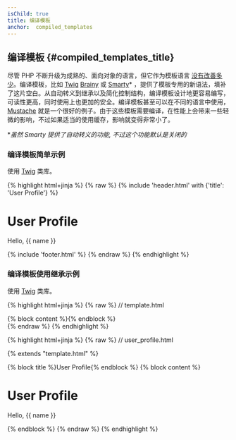 ```yaml
---
isChild: true
title: 编译模板
anchor:  compiled_templates
---
```


## 编译模板 {#compiled_templates_title}

尽管 PHP 不断升级为成熟的、面向对象的语言，但它作为模板语言 [没有改善多少][article_templating_engines]。编译模板，比如 [Twig] [Brainy] 或 [Smarty]* ，提供了模板专用的新语法，填补了这片空白。从自动转义到继承以及简化控制结构，编译模板设计地更容易编写，可读性更高，同时使用上也更加的安全。编译模板甚至可以在不同的语言中使用，[Mustache] 就是一个很好的例子。由于这些模板需要编译，在性能上会带来一些轻微的影响，不过如果适当的使用缓存，影响就变得非常小了。

**虽然 Smarty 提供了自动转义的功能, 不过这个功能默认是关闭的*

### 编译模板简单示例

使用 [Twig] 类库。

{% highlight html+jinja %}
{% raw %}
{% include 'header.html' with {'title': 'User Profile'} %}

<h1>User Profile</h1>
<p>Hello, {{ name }}</p>

{% include 'footer.html' %}
{% endraw %}
{% endhighlight %}

### 编译模板使用继承示例

使用 [Twig] 类库。

{% highlight html+jinja %}
{% raw %}
// template.html

<html>
<head>
    <title>{% block title %}{% endblock %}</title>
</head>
<body>

<main>
    {% block content %}{% endblock %}
</main>

</body>
</html>
{% endraw %}
{% endhighlight %}

{% highlight html+jinja %}
{% raw %}
// user_profile.html

{% extends "template.html" %}

{% block title %}User Profile{% endblock %}
{% block content %}
    <h1>User Profile</h1>
    <p>Hello, {{ name }}</p>
{% endblock %}
{% endraw %}
{% endhighlight %}


[article_templating_engines]: http://fabien.potencier.org/article/34/templating-engines-in-php
[Twig]: http://twig.sensiolabs.org/
[Brainy]: https://github.com/box/brainy
[Smarty]: http://www.smarty.net/
[Mustache]: http://mustache.github.io/
